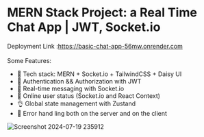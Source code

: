 # MERN Stack Project: a Real Time Chat App | JWT, Socket.io

Deployment Link
:https://basic-chat-app-56mw.onrender.com<br/><br/>
Some Features:

-   🌟 Tech stack: MERN + Socket.io + TailwindCSS + Daisy UI
-   🎃 Authentication && Authorization with JWT
-   👾 Real-time messaging with Socket.io
-   🚀 Online user status (Socket.io and React Context)
-   👌 Global state management with Zustand
-   🐞 Error hand ling both on the server and on the client


![Screenshot 2024-07-19 235912](https://github.com/user-attachments/assets/28d569a1-a151-4618-91e7-faa778191e1a)





